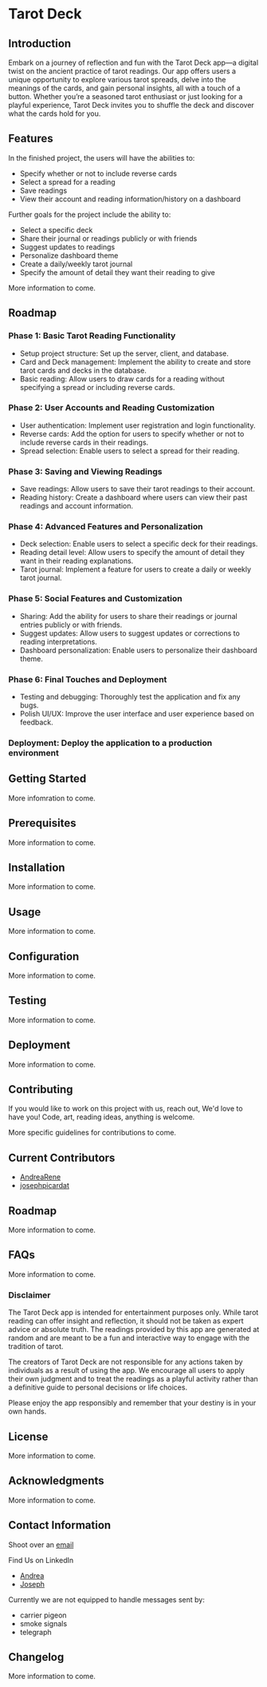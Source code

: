 # Tarot Deck

## Introduction

Embark on a journey of reflection and fun with the Tarot Deck app—a digital twist on the ancient practice of tarot readings. Our app offers users a unique opportunity to explore various tarot spreads, delve into the meanings of the cards, and gain personal insights, all with a touch of a button. Whether you’re a seasoned tarot enthusiast or just looking for a playful experience, Tarot Deck invites you to shuffle the deck and discover what the cards hold for you.

## Features

In the finished project, the users will have the abilities to:

- Specify whether or not to include reverse cards
- Select a spread for a reading
- Save readings
- View their account and reading information/history on a dashboard

Further goals for the project include the ability to:

- Select a specific deck
- Share their journal or readings publicly or with friends
- Suggest updates to readings
- Personalize dashboard theme
- Create a daily/weekly tarot journal
- Specify the amount of detail they want their reading to give

More information to come.

## Roadmap

### Phase 1: Basic Tarot Reading Functionality

- Setup project structure: Set up the server, client, and database.
- Card and Deck management: Implement the ability to create and store tarot cards and decks in the database.
- Basic reading: Allow users to draw cards for a reading without specifying a spread or including reverse cards.

### Phase 2: User Accounts and Reading Customization

- User authentication: Implement user registration and login functionality.
- Reverse cards: Add the option for users to specify whether or not to include reverse cards in their readings.
- Spread selection: Enable users to select a spread for their reading.

### Phase 3: Saving and Viewing Readings

- Save readings: Allow users to save their tarot readings to their account.
- Reading history: Create a dashboard where users can view their past readings and account information.

### Phase 4: Advanced Features and Personalization

- Deck selection: Enable users to select a specific deck for their readings.
- Reading detail level: Allow users to specify the amount of detail they want in their reading explanations.
- Tarot journal: Implement a feature for users to create a daily or weekly tarot journal.

### Phase 5: Social Features and Customization

- Sharing: Add the ability for users to share their readings or journal entries publicly or with friends.
- Suggest updates: Allow users to suggest updates or corrections to reading interpretations.
- Dashboard personalization: Enable users to personalize their dashboard theme.

### Phase 6: Final Touches and Deployment

- Testing and debugging: Thoroughly test the application and fix any bugs.
- Polish UI/UX: Improve the user interface and user experience based on feedback.

### Deployment: Deploy the application to a production environment

## Getting Started

More infomration to come.

## Prerequisites

More information to come.

## Installation

More information to come.

## Usage

More information to come.

## Configuration

More information to come.

## Testing

More information to come.

## Deployment

More information to come.

## Contributing

If you would like to work on this project with us, reach out, We'd love to have you! Code, art, reading ideas, anything is welcome.

More specific guidelines for contributions to come.

## Current Contributors

- [AndreaRene](https://github.com/AndreaRene)
- [josephpicardat](https://github.com/josephpicardat)

## Roadmap

More information to come.

## FAQs

More information to come.

### Disclaimer

The Tarot Deck app is intended for entertainment purposes only. While tarot reading can offer insight and reflection, it should not be taken as expert advice or absolute truth. The readings provided by this app are generated at random and are meant to be a fun and interactive way to engage with the tradition of tarot.

The creators of Tarot Deck are not responsible for any actions taken by individuals as a result of using the app. We encourage all users to apply their own judgment and to treat the readings as a playful activity rather than a definitive guide to personal decisions or life choices.

Please enjoy the app responsibly and remember that your destiny is in your own hands.

## License

More information to come.

## Acknowledgments

More information to come.

## Contact Information

Shoot over an [email](mailto:tarotreaderappcontact@gmail.com)

Find Us on LinkedIn
- [Andrea](https://www.linkedin.com/in/andreapresto/)
- [Joseph](https://www.linkedin.com/in/joseph-picardat-586897241/)

Currently we are not equipped to handle messages sent by:

- carrier pigeon
- smoke signals
- telegraph

## Changelog

More information to come.

